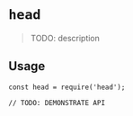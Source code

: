 # `head`

> TODO: description

## Usage

```
const head = require('head');

// TODO: DEMONSTRATE API
```
